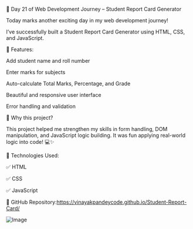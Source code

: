 🚀 Day 21 of Web Development Journey – Student Report Card Generator

Today marks another exciting day in my web development journey!

 I’ve successfully built a Student Report Card Generator using HTML, CSS, and JavaScript.

🧠 Features:

Add student name and roll number

Enter marks for subjects

Auto-calculate Total Marks, Percentage, and Grade

Beautiful and responsive user interface

Error handling and validation

🎯 Why this project?

 This project helped me strengthen my skills in form handling, DOM manipulation, and JavaScript logic building. It was fun applying real-world logic into code! 💻✨

🔧 Technologies Used:

 ✅ HTML

 ✅ CSS

 ✅ JavaScript

📌 GitHub Repository:https://vinayakpandeycode.github.io/Student-Report-Card/



![Image](https://github.com/user-attachments/assets/8be04271-4643-4efe-9948-ace09764ca62)
